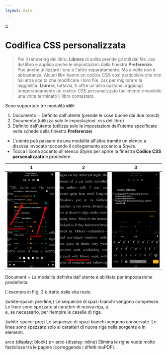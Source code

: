 ```yaml
---
layout: main
---
```

[<](/wiki/faq/it)

# Codifica CSS personalizzata

> Per il rendering del libro, **Librera** di solito prende gli stili dal file .css del libro e applica anche le impostazioni dalla finestra **Preferenze**. Può anche utilizzare l'uno o l'altro separatamente. Ma a volte non è abbastanza. Alcuni libri hanno un codice CSS così particolare che non hai altra scelta che modificare i loro file .css per migliorare la leggibilità. **Librera**, tuttavia, ti offre un'altra opzione: aggiungi temporaneamente un codice CSS personalizzato facilmente rimovibile una volta terminato il libro contestato.

Sono supportate tre modalità **stili**:

1. Documento + Definito dall'utente (prende le cose buone dai due mondi)
2. Documento (utilizza solo le impostazioni .css del libro)
3. Definito dall'utente (utilizza solo le impostazioni dell'utente specificate nelle schede della finestra **Preferenze**)

* L'utente può passare da una modalità all'altra tramite un elenco a discesa invocato toccando il collegamento accanto a _Styles_.
* Tocca l'icona accanto all'elenco _Styles_ per aprire la finestra **Codice CSS personalizzato** e procedere.

|1|2|3|
|-|-|-|
|![](1.png)|![](2.png)|![](3.png)|


Document + La modalità definita dall'utente è abilitata per impostazione predefinita

L'esempio in Fig. 3 è tratto dalla vita reale.

{white-space: pre-line;}
Le sequenze di spazi bianchi vengono compresse. Le linee sono spezzate ai caratteri di nuova riga, a <br> e, se necessario, per riempire le caselle di riga.

{white-space: pre;}
Le sequenze di spazi bianchi vengono conservate. Le linee sono spezzate solo ai caratteri di nuova riga nella sorgente e in <br> elementi.

arco {display: block}
p&gt; arco {display: inline}
Elimina le righe vuote molto fastidiose tra le pagine (correggendo i difetti muPDF).
